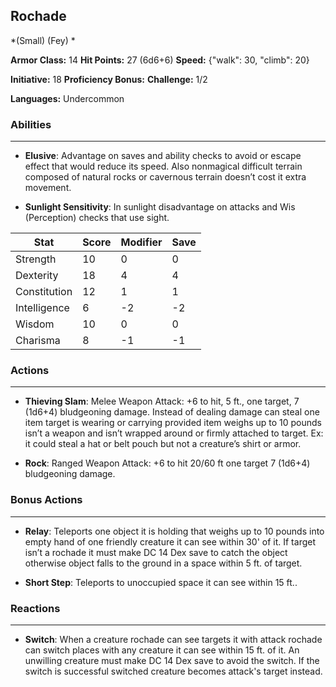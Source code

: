 ## Rochade
*(Small) (Fey) *

**Armor Class:** 14
**Hit Points:** 27 (6d6+6)
**Speed:** {"walk": 30, "climb": 20}

**Initiative:** 18
**Proficiency Bonus:**
**Challenge:** 1/2

**Languages:** Undercommon

### Abilities
 --- 
- **Elusive**: Advantage on saves and ability checks to avoid or escape effect that would reduce its speed. Also nonmagical difficult terrain composed of natural rocks or cavernous terrain doesn’t cost it extra movement.

- **Sunlight Sensitivity**: In sunlight disadvantage on attacks and Wis (Perception) checks that use sight.



| Stat | Score | Modifier | Save |
| ---- | ---- | ---- | ---- |
| Strength | 10 | 0 | 0 |
| Dexterity | 18 | 4 | 4 |
| Constitution | 12 | 1 | 1 |
| Intelligence | 6 | -2 | -2 |
| Wisdom | 10 | 0 | 0 |
| Charisma | 8 | -1 | -1 |

### Actions
 --- 
- **Thieving Slam**: Melee Weapon Attack: +6 to hit, 5 ft., one target, 7 (1d6+4) bludgeoning damage. Instead of dealing damage can steal one item target is wearing or carrying provided item weighs up to 10 pounds isn’t a weapon and isn’t wrapped around or firmly attached to target. Ex: it could steal a hat or belt pouch but not a creature’s shirt or armor.

- **Rock**: Ranged Weapon Attack: +6 to hit 20/60 ft one target 7 (1d6+4) bludgeoning damage.

### Bonus Actions
 --- 
- **Relay**: Teleports one object it is holding that weighs up to 10 pounds into empty hand of one friendly creature it can see within 30' of it. If target isn’t a rochade it must make DC 14 Dex save to catch the object otherwise object falls to the ground in a space within 5 ft. of target.

- **Short Step**: Teleports to unoccupied space it can see within 15 ft..

### Reactions
 --- 
- **Switch**: When a creature rochade can see targets it with attack rochade can switch places with any creature it can see within 15 ft. of it. An unwilling creature must make DC 14 Dex save to avoid the switch. If the switch is successful switched creature becomes attack's target instead.

